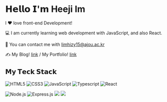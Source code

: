 # 𝗛𝗲𝗹𝗹𝗼 𝗜'𝗺 Heeji Im

I ❤️ love front-end Development!

:computer:  I am currently learning web development with JavaScript, and also React.

💌   You can contact me with limhizy15@ajou.ac.kr

✍️ My Blog! [link](limhizy15.github.io/) / My Portfolio! [link](https://limhizy15.oopy.io/)

<!-- <br> -->

## 𝗠𝘆 𝗧𝗲𝗰𝗸 𝗦𝘁𝗮𝗰𝗸

![HTML5](https://img.shields.io/badge/-HTML5-%23E44D27?style=flat-square&logo=html5&logoColor=ffffff)
![CSS3](https://img.shields.io/badge/-CSS3-%231572B6?style=flat-square&logo=css3)
![JavaScript](https://img.shields.io/badge/-JavaScript-%23F7DF1C?style=flat-square&logo=javascript&logoColor=000000&labelColor=%23F7DF1C&color=%23FFCE5A)
![Typescript](https://img.shields.io/badge/-TypeScript-007ACC?style=flat-square&logo=typescript&logoColor=white)
![React](https://img.shields.io/badge/-React-%23282C34?style=flat-square&logo=react)


![Node.js](https://img.shields.io/badge/-Node.js-339933?style=flat-square&logo=html5&logoColor=ffffff)
![Express.js](https://img.shields.io/badge/-Express.js-000000?style=flat-square&logo=express&logoColor=white)
<img src="https://img.shields.io/badge/C-A8B9CC?style=flat-square&logo=c&logoColor=black"/></a>
<img src="https://img.shields.io/badge/Python-3776AB?style=flat-square&logo=python&logoColor=white"/></a>
